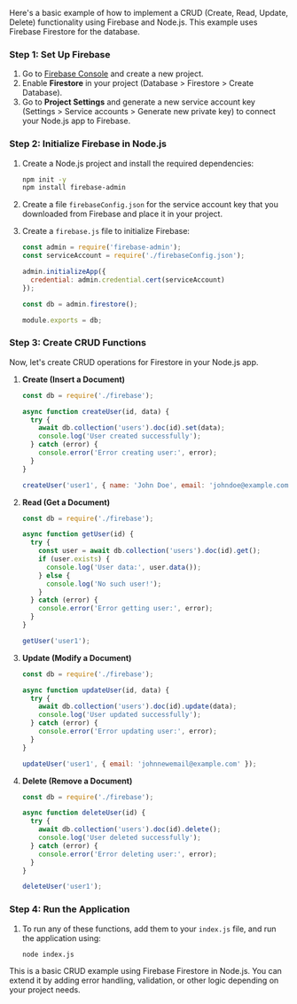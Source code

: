 Here's a basic example of how to implement a CRUD (Create, Read, Update, Delete) functionality using Firebase and Node.js. This example uses Firebase Firestore for the database.

### Step 1: Set Up Firebase
1. Go to [Firebase Console](https://console.firebase.google.com/) and create a new project.
2. Enable **Firestore** in your project (Database > Firestore > Create Database).
3. Go to **Project Settings** and generate a new service account key (Settings > Service accounts > Generate new private key) to connect your Node.js app to Firebase.

### Step 2: Initialize Firebase in Node.js
1. Create a Node.js project and install the required dependencies:
   ```bash
   npm init -y
   npm install firebase-admin
   ```

2. Create a file `firebaseConfig.json` for the service account key that you downloaded from Firebase and place it in your project.

3. Create a `firebase.js` file to initialize Firebase:
   ```js
   const admin = require('firebase-admin');
   const serviceAccount = require('./firebaseConfig.json');

   admin.initializeApp({
     credential: admin.credential.cert(serviceAccount)
   });

   const db = admin.firestore();

   module.exports = db;
   ```

### Step 3: Create CRUD Functions
Now, let's create CRUD operations for Firestore in your Node.js app.

1. **Create (Insert a Document)**
   ```js
   const db = require('./firebase');

   async function createUser(id, data) {
     try {
       await db.collection('users').doc(id).set(data);
       console.log('User created successfully');
     } catch (error) {
       console.error('Error creating user:', error);
     }
   }

   createUser('user1', { name: 'John Doe', email: 'johndoe@example.com' });
   ```

2. **Read (Get a Document)**
   ```js
   const db = require('./firebase');
   
   async function getUser(id) {
     try {
       const user = await db.collection('users').doc(id).get();
       if (user.exists) {
         console.log('User data:', user.data());
       } else {
         console.log('No such user!');
       }
     } catch (error) {
       console.error('Error getting user:', error);
     }
   }

   getUser('user1');
   ```

3. **Update (Modify a Document)**
   ```js
   const db = require('./firebase');
   
   async function updateUser(id, data) {
     try {
       await db.collection('users').doc(id).update(data);
       console.log('User updated successfully');
     } catch (error) {
       console.error('Error updating user:', error);
     }
   }

   updateUser('user1', { email: 'johnnewemail@example.com' });
   ```

4. **Delete (Remove a Document)**
   ```js
   const db = require('./firebase');
   
   async function deleteUser(id) {
     try {
       await db.collection('users').doc(id).delete();
       console.log('User deleted successfully');
     } catch (error) {
       console.error('Error deleting user:', error);
     }
   }

   deleteUser('user1');
   ```

### Step 4: Run the Application
1. To run any of these functions, add them to your `index.js` file, and run the application using:
   ```bash
   node index.js
   ```

This is a basic CRUD example using Firebase Firestore in Node.js. You can extend it by adding error handling, validation, or other logic depending on your project needs.
